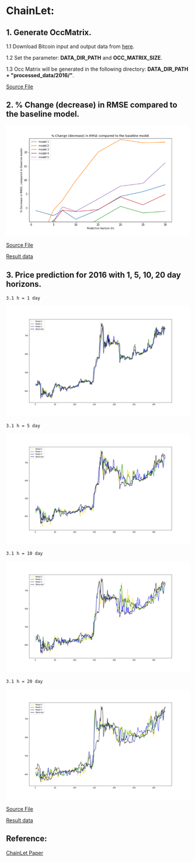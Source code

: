 # ChainLet:

## 1. Generate OccMatrix.

1.1 Download Bitcoin input and output data from [here](https://github.com/cakcora/CoinWorks).

1.2 Set the parameter:  **DATA_DIR_PATH** and **OCC_MATRIX_SIZE**.

1.3 Occ Matrix will be generated in the following directory:  **DATA_DIR_PATH + "processed_data/2016/"**.
   
[Source File](./reimplement/python/gen_chainlet.py)

## 2. % Change (decrease) in RMSE compared to the baseline model.

![image](./reimplement/result/figure/rmse_comparison_total_fig.png)

[Source File](./reimplement/python/rmse_comparison.py)

[Result data](./reimplement/result/data/)

## 3. Price prediction for 2016 with 1, 5, 10, 20 day horizons.

    3.1 h = 1 day

![image](./reimplement/result/figure/pred_of_horizon_1.png)

    3.1 h = 5 day

![image](./reimplement/result/figure/pred_of_horizon_5.png)

    3.1 h = 10 day

![image](./reimplement/result/figure/pred_of_horizon_10.png)

    3.1 h = 20 day

![image](./reimplement/result/figure/pred_of_horizon_20.png)

[Source File](./reimplement/python/rmse_comparison.py)

[Result data](./reimplement/result/data/)

## Reference:

[ChainLet Paper](http://cakcora.github.io/blockchain/576.pdf)
